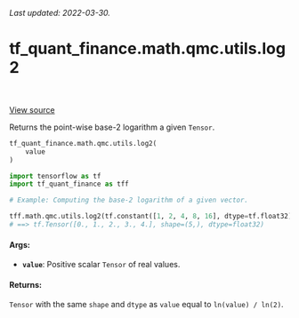 <!--
This file is generated by a tool. Do not edit directly.
For open-source contributions the docs will be updated automatically.
-->

*Last updated: 2022-03-30.*

<div itemscope itemtype="http://developers.google.com/ReferenceObject">
<meta itemprop="name" content="tf_quant_finance.math.qmc.utils.log2" />
<meta itemprop="path" content="Stable" />
</div>

# tf_quant_finance.math.qmc.utils.log2

<!-- Insert buttons and diff -->

<table class="tfo-notebook-buttons tfo-api" align="left">
</table>

<a target="_blank" href="https://github.com/google/tf-quant-finance/blob/master/tf_quant_finance/math/qmc/utils.py">View source</a>



Returns the point-wise base-2 logarithm a given `Tensor`.

```python
tf_quant_finance.math.qmc.utils.log2(
    value
)
```



<!-- Placeholder for "Used in" -->

```python
import tensorflow as tf
import tf_quant_finance as tff

# Example: Computing the base-2 logarithm of a given vector.

tff.math.qmc.utils.log2(tf.constant([1, 2, 4, 8, 16], dtype=tf.float32))
# ==> tf.Tensor([0., 1., 2., 3., 4.], shape=(5,), dtype=float32)
```

#### Args:


* <b>`value`</b>: Positive scalar `Tensor` of real values.


#### Returns:

`Tensor` with the same `shape` and `dtype` as `value` equal to `ln(value) /
ln(2)`.
